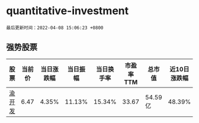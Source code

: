 # quantitative-investment

`最后更新时间：2022-04-08 15:06:23 +0800`

## 强势股票

|股票|当前价|当日涨跌幅|当日振幅|当日换手率|市盈率TTM|总市值|近10日涨跌幅|
|----|----|----|----|----|----|----|----|
|[渝开发](https://xueqiu.com/S/SZ000514)|6.47|4.35%|11.13%|15.34%|33.67|54.59亿|48.39%|
